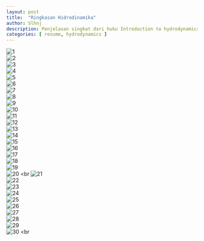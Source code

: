 ```yaml
---
layout: post
title:  "Ringkasan Hidrodinamika"
author: Slhnj
description: Penjelasan singkat dari huku Introduction to hydrodynamics
categories: [ resume, hydrodynamics ]
---
```




![1](/Media/Image/Hydrodynamics/1.png) <br>
![2](/Media/Image/Hydrodynamics/2_.png) <br>
![3](/Media/Image/Hydrodynamics/3_.png) <br>
![4](/Media/Image/Hydrodynamics/4.png) <br>
![5](/Media/Image/Hydrodynamics/5_.png) <br>
![6](/Media/Image/Hydrodynamics/6.png) <br>
![7](/Media/Image/Hydrodynamics/7.png) <br>
![8](/Media/Image/Hydrodynamics/8.png) <br>
![9](/Media/Image/Hydrodynamics/9.png) <br>
![10](/Media/Image/Hydrodynamics/10.png) <br>
![11](/Media/Image/Hydrodynamics/11.png) <br>
![12](/Media/Image/Hydrodynamics/12_.png) <br>
![13](/Media/Image/Hydrodynamics/13_.png) <br>
![14](/Media/Image/Hydrodynamics/14.png) <br>
![15](/Media/Image/Hydrodynamics/15.png) <br>
![16](/Media/Image/Hydrodynamics/16.png) <br>
![17](/Media/Image/Hydrodynamics/17.png) <br>
![18](/Media/Image/Hydrodynamics/18.png) <br>
![19](/Media/Image/Hydrodynamics/19.png) <br>
![20](/Media/Image/Hydrodynamics/20.png) <br
![21](/Media/Image/Hydrodynamics/21.png) <br>
![22](/Media/Image/Hydrodynamics/22..png) <br>
![23](/Media/Image/Hydrodynamics/23_.png) <br>
![24](/Media/Image/Hydrodynamics/24.png) <br>
![25](/Media/Image/Hydrodynamics/25_.png) <br>
![26](/Media/Image/Hydrodynamics/26.png) <br>
![27](/Media/Image/Hydrodynamics/28.png) <br>
![28](/Media/Image/Hydrodynamics/29.png) <br>
![29](/Media/Image/Hydrodynamics/30.png) <br>
![30](/Media/Image/Hydrodynamics/fin.png) <br
